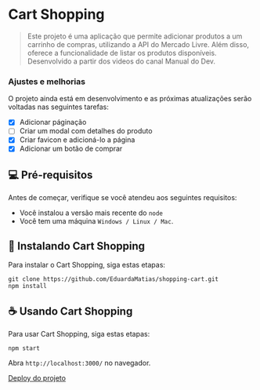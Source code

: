 # Cart Shopping

> Este projeto é uma aplicação que permite adicionar produtos a um carrinho de compras, utilizando a API do Mercado Livre. Além disso, oferece a funcionalidade de listar os produtos disponíveis. Desenvolvido a partir dos videos do canal Manual do Dev.

### Ajustes e melhorias

O projeto ainda está em desenvolvimento e as próximas atualizações serão voltadas nas seguintes tarefas:

- [x] Adicionar páginação
- [ ] Criar um modal com detalhes do produto
- [x] Criar favicon e adicioná-lo a página
- [x] Adicionar um botão de comprar

## 💻 Pré-requisitos

Antes de começar, verifique se você atendeu aos seguintes requisitos:
<!---Estes são apenas requisitos de exemplo. Adicionar, duplicar ou remover conforme necessário--->
* Você instalou a versão mais recente do `node`
* Você tem uma máquina `Windows / Linux / Mac`.

## 🚀 Instalando Cart Shopping

Para instalar o Cart Shopping, siga estas etapas:

```
git clone https://github.com/EduardaMatias/shopping-cart.git
npm install
```

## ☕ Usando Cart Shopping

Para usar Cart Shopping, siga estas etapas:

```
npm start
```

Abra `http://localhost:3000/` no navegador.

[Deploy do projeto](https://shopping-cart-chi-one.vercel.app/)<br>
